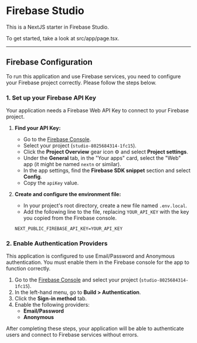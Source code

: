 # Firebase Studio

This is a NextJS starter in Firebase Studio.

To get started, take a look at src/app/page.tsx.

---

## Firebase Configuration

To run this application and use Firebase services, you need to configure your Firebase project correctly. Please follow the steps below.

### 1. Set up your Firebase API Key

Your application needs a Firebase Web API Key to connect to your Firebase project.

1.  **Find your API Key:**
    *   Go to the [Firebase Console](https://console.firebase.google.com/).
    *   Select your project (`studio-8025684314-1fc15`).
    *   Click the **Project Overview** gear icon ⚙️ and select **Project settings**.
    *   Under the **General** tab, in the "Your apps" card, select the "Web" app (it might be named `nextn` or similar).
    *   In the app settings, find the **Firebase SDK snippet** section and select **Config**.
    *   Copy the `apiKey` value.

2.  **Create and configure the environment file:**
    *   In your project's root directory, create a new file named `.env.local`.
    *   Add the following line to the file, replacing `YOUR_API_KEY` with the key you copied from the Firebase console.

    ```.env.local
    NEXT_PUBLIC_FIREBASE_API_KEY=YOUR_API_KEY
    ```

### 2. Enable Authentication Providers

This application is configured to use Email/Password and Anonymous authentication. You must enable them in the Firebase console for the app to function correctly.

1.  Go to the [Firebase Console](https://console.firebase.google.com/) and select your project (`studio-8025684314-1fc15`).
2.  In the left-hand menu, go to **Build > Authentication**.
3.  Click the **Sign-in method** tab.
4.  Enable the following providers:
    *   **Email/Password**
    *   **Anonymous**

After completing these steps, your application will be able to authenticate users and connect to Firebase services without errors.
